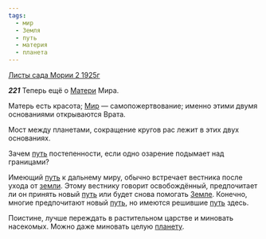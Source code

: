 ```yaml
---
tags:
  - мир
  - Земля
  - путь
  - материя
  - планета
---
```


[Листы сада Мории 2 1925г](/agni/1925)

___221___
Теперь ещё о [Матери](/tag/#материя) Мира.   

Матерь есть красота; [Мир](/tag/#[мир](/tag/#мир)) — самопожертвование; именно этими двумя основаниями открываются Врата.   

Мост между планетами, сокращение кругов рас лежит в этих двух основаниях.   

Зачем [путь](/tag/#путь) постепенности, если одно озарение подымает над границами?   

Имеющий [путь](/tag/#путь) к дальнему миру, обычно встречает вестника после ухода от [земли](/tag/#Земля). Этому вестнику говорит освобождённый, предпочитает ли он принять новый [путь](/tag/#путь) или будет снова помогать [Земле](/tag/#Земля). Конечно, многие предпочитают новый [путь](/tag/#путь), но имеются решившие [путь](/tag/#путь) здесь.   

Поистине, лучше переждать в растительном царстве и миновать насекомых. Можно даже миновать целую [планету](/tag/#планета).   

